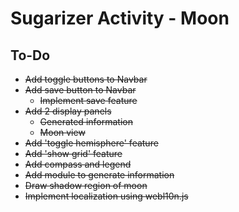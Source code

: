 # Sugarizer Activity - Moon

## To-Do
* ~~Add toggle buttons to Navbar~~
* ~~Add save button to Navbar~~
    * ~~Implement save feature~~
* ~~Add 2 display panels~~
    * ~~Generated information~~
    * ~~Moon view~~
* ~~Add 'toggle hemisphere' feature~~
* ~~Add 'show grid' feature~~
* ~~Add compass and legend~~
* ~~Add module to generate information~~
* ~~Draw shadow region of moon~~
* ~~Implement localization using webl10n.js~~
